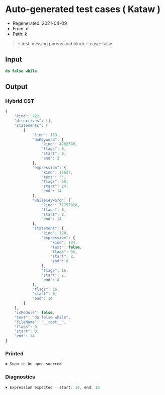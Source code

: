 # Auto-generated test cases ( Kataw )
- Regenerated: 2021-04-09
- From: d
- Path: k
> :: test: missing parens and block
> :: case: false
## Input

`````js
do false while
`````

## Output

### Hybrid CST

```javascript
{
    "kind": 122,
    "directives": [],
    "statements": [
        {
            "kind": 169,
            "doKeyword": {
                "kind": 4202580,
                "flags": 0,
                "start": 0,
                "end": 2
            },
            "expression": {
                "kind": 16637,
                "text": "",
                "flags": 68,
                "start": 14,
                "end": 14
            },
            "whileKeyword": {
                "kind": 37757028,
                "flags": 0,
                "start": 8,
                "end": 14
            },
            "statement": {
                "kind": 120,
                "expression": {
                    "kind": 134,
                    "text": false,
                    "flags": 96,
                    "start": 2,
                    "end": 8
                },
                "flags": 16,
                "start": 2,
                "end": 8
            },
            "flags": 16,
            "start": 0,
            "end": 14
        }
    ],
    "isModule": false,
    "text": "do false while",
    "fileName": "__root__",
    "flags": 0,
    "start": 0,
    "end": 14
}
```

### Printed

```javascript
✖ Soon to be open sourced
```

### Diagnostics

```javascript
✖ Expression expected - start: 14, end: 14

```

